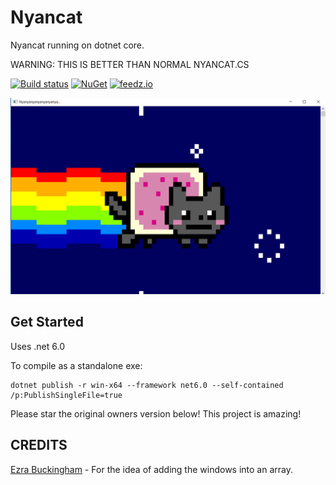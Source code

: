 # Nyancat

Nyancat running on dotnet core.

WARNING: THIS IS BETTER THAN NORMAL NYANCAT.CS

[![Build status][ci-badge]][ci-url]
[![NuGet][nuget-package-badge]][nuget-package-url]
[![feedz.io][feedz-package-badge]][feedz-package-url]

![Nyancat terminal](docs/nyancat-console.png)

## Get Started

Uses .net 6.0

To compile as a standalone exe:

```
dotnet publish -r win-x64 --framework net6.0 --self-contained /p:PublishSingleFile=true
```

Please star the original owners version below! This project is amazing!

[ci-url]: https://github.com/vandycknick/nyancat.cs
[ci-badge]: https://github.com/vandycknick/nyancat.cs/workflows/CI/badge.svg
[nuget-package-url]: https://www.nuget.org/packages/nyancat/
[nuget-package-badge]: https://img.shields.io/nuget/v/nyancat.svg?style=flat-square&label=nuget
[feedz-package-url]: https://f.feedz.io/nvd/nyancat-cs/packages/nyancat/latest/download
[feedz-package-badge]: https://img.shields.io/badge/endpoint.svg?url=https%3A%2F%2Ff.feedz.io%2Fnvd%2Fnyancat-cs%2Fshield%2Fnyancat%2Flatest&label=nyancat



## CREDITS

[Ezra Buckingham](https://github.com/ezra-buckingham) - For the idea of adding the windows into an array.